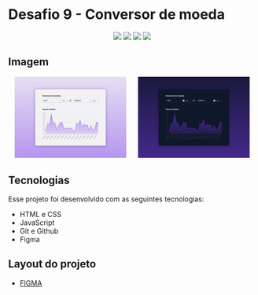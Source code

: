 # Desafio 9 - Conversor de moeda

<p align="center">
  <img src="https://img.shields.io/github/last-commit/jfmacedo91/boracodar/main?color=%236246EA" />
  <img src="https://img.shields.io/github/languages/count/jfmacedo91/boracodar?color=%236246EA" />
  <img src="https://img.shields.io/github/languages/top/jfmacedo91/boracodar?color=%236246EA" />
  <img src="https://img.shields.io/github/languages/code-size/jfmacedo91/boracodar?color=%236246EA" />
</p>

## Imagem

<div align="center">
	<img style="width: 45%; margin-right: 20px;" src="./github/screenshot1.png" />
	<img style="width: 45%" src="./github/screenshot2.png" />
</div>

## Tecnologias

Esse projeto foi desenvolvido com as seguintes tecnologias:

- HTML e CSS
- JavaScript
- Git e Github
- Figma

## Layout do projeto

- [FIGMA](https://www.figma.com/community/file/1212757179376046656)
